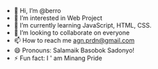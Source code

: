 - 👋 Hi, I’m @berro
- 👀 I’m interested in Web Project
- 🌱 I’m currently learning JavaScript, HTML, CSS.
- 💞️ I’m looking to collaborate on everyone
- 📫 How to reach me agn.prdn@gmail.com
- 😄 Pronouns: Salamaik Basobok Sadonyo!
- ⚡ Fun fact: I ' am Minang Pride

<!---
berrontosaurus/berrontosaurus is a ✨ special ✨ repository because its `README.md` (this file) appears on your GitHub profile.
You can click the Preview link to take a look at your changes.
--->
